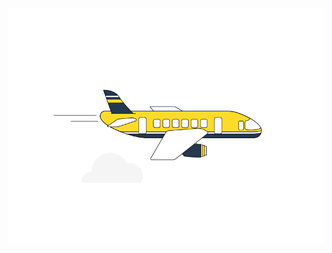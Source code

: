 <img src="https://github.com/gurramdhamodhar/Airline-sentimental-analysis-using-NLP-and-DL/blob/main/gif.gif" alt="Airline_sentimental_analysis">
